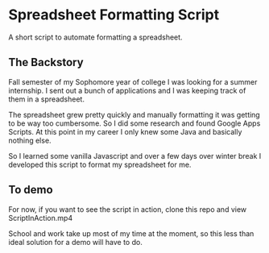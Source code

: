 # Spreadsheet Formatting Script

A short script to automate formatting a spreadsheet.

## The Backstory

Fall semester of my Sophomore year of college I was looking for a summer internship. I sent out a bunch of applications and I was keeping track of them in a spreadsheet.

The spreadsheet grew pretty quickly and manually formatting it was getting to be way too cumbersome. So I did some research and found Google Apps Scripts. At this point in my career I only knew some Java and basically nothing else.

So I learned some vanilla Javascript and over a few days over winter break I developed this script to format my spreadsheet for me.

## To demo
For now, if you want to see the script in action, clone this repo and view ScriptInAction.mp4

School and work take up most of my time at the moment, so this less than ideal solution for a demo will have to do.
